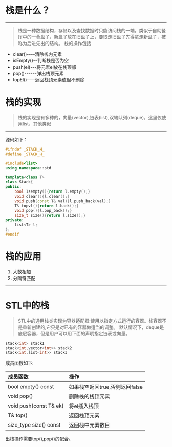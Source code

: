 # 栈是什么？
---
> 栈是一种数据结构，存储以及查找数据时只能访问栈的一端。类似于自助餐厅中的一叠盘子，新盘子放在旧盘子上，要取走旧盘子先得拿走新盘子，被称为后进先出的结构。
> 栈的操作包括
  * clear()----清除栈内元素
  * isEmpty()--判断栈是否为空
  * push(el)---将元素el放在栈顶部
  * pop()------弹出栈顶元素
  * topEl()----返回栈顶元素值但不删除

# 栈的实现
> 栈的实现是有多种的，向量(vector),链表(list),双端队列(deque)，这里仅使用list，其他类似
---
源码如下：
```c++
#ifndef _STACK_H_
#define _STACK_H_

#include<list>
using namespace::std

template<class T>
class Stack{
public:
	bool Isempty(){return l.empty();}
	void clear(){l.clear();}
	void push(const T& val){l.push_back(val);}
	T& topvl(){return l.back();}
	void pop(){l.pop_back();}
	size_t size(){return l.size();}
private:
	list<T> l;
};
#endif
```

# 栈的应用
1. 大数相加
2. 分隔符匹配
---

# STL中的栈
> STL中的通用栈类实现为容器适配器:使用以指定方式运行的容器。栈容器不是重新创建的,它只是对已有的容器做适当的调整。
默认情况下，deque是底层容器，但是用户可以用下面的声明指定链表或向量。
```c++
stack<int> stack1
stack<int,vector<int>> stack2
stack<int.list<int>> stack3
```
成员函数如下:

|成员函数|操作|
|:---|:---|
|bool empty() const|如果栈空返回true,否则返回false|
|void pop()|删除栈的栈顶元素|
|void push(const T& ek)|将el插入栈顶|
|T& top()|返回栈顶元素|
|size_type size() const|返回栈中元素数目|

出栈操作需要top(),pop()的配合。
